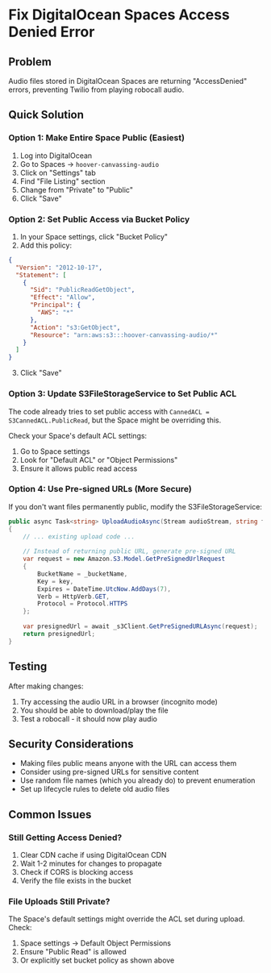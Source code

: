 # Fix DigitalOcean Spaces Access Denied Error

## Problem
Audio files stored in DigitalOcean Spaces are returning "AccessDenied" errors, preventing Twilio from playing robocall audio.

## Quick Solution

### Option 1: Make Entire Space Public (Easiest)

1. Log into DigitalOcean
2. Go to Spaces → `hoover-canvassing-audio`
3. Click on "Settings" tab
4. Find "File Listing" section
5. Change from "Private" to "Public"
6. Click "Save"

### Option 2: Set Public Access via Bucket Policy

1. In your Space settings, click "Bucket Policy"
2. Add this policy:

```json
{
  "Version": "2012-10-17",
  "Statement": [
    {
      "Sid": "PublicReadGetObject",
      "Effect": "Allow",
      "Principal": {
        "AWS": "*"
      },
      "Action": "s3:GetObject",
      "Resource": "arn:aws:s3:::hoover-canvassing-audio/*"
    }
  ]
}
```

3. Click "Save"

### Option 3: Update S3FileStorageService to Set Public ACL

The code already tries to set public access with `CannedACL = S3CannedACL.PublicRead`, but the Space might be overriding this.

Check your Space's default ACL settings:
1. Go to Space settings
2. Look for "Default ACL" or "Object Permissions"
3. Ensure it allows public read access

### Option 4: Use Pre-signed URLs (More Secure)

If you don't want files permanently public, modify the S3FileStorageService:

```csharp
public async Task<string> UploadAudioAsync(Stream audioStream, string fileName)
{
    // ... existing upload code ...
    
    // Instead of returning public URL, generate pre-signed URL
    var request = new Amazon.S3.Model.GetPreSignedUrlRequest
    {
        BucketName = _bucketName,
        Key = key,
        Expires = DateTime.UtcNow.AddDays(7),
        Verb = HttpVerb.GET,
        Protocol = Protocol.HTTPS
    };
    
    var presignedUrl = await _s3Client.GetPreSignedURLAsync(request);
    return presignedUrl;
}
```

## Testing

After making changes:
1. Try accessing the audio URL in a browser (incognito mode)
2. You should be able to download/play the file
3. Test a robocall - it should now play audio

## Security Considerations

- Making files public means anyone with the URL can access them
- Consider using pre-signed URLs for sensitive content
- Use random file names (which you already do) to prevent enumeration
- Set up lifecycle rules to delete old audio files

## Common Issues

### Still Getting Access Denied?
1. Clear CDN cache if using DigitalOcean CDN
2. Wait 1-2 minutes for changes to propagate
3. Check if CORS is blocking access
4. Verify the file exists in the bucket

### File Uploads Still Private?
The Space's default settings might override the ACL set during upload. Check:
1. Space settings → Default Object Permissions
2. Ensure "Public Read" is allowed
3. Or explicitly set bucket policy as shown above